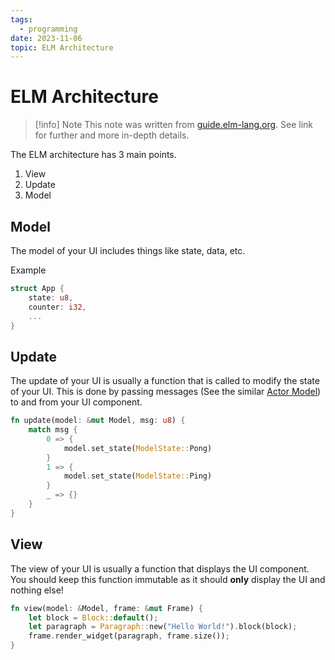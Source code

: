 ```yaml
---
tags:
  - programming
date: 2023-11-06
topic: ELM Architecture
---
```

# ELM Architecture

> [!info] Note
> This note was written from [guide.elm-lang.org](https://guide.elm-lang.org/architecture/). See link for further and more in-depth details.

The ELM architecture has 3 main points.

1. View
2. Update
3. Model

## Model

The model of your UI includes things like state, data, etc.

Example

```rust
struct App {
	state: u8,
	counter: i32,
	...
}

```

## Update

The update of your UI is usually a function that is called to modify the state of your UI. 
This is done by passing messages (See the similar [Actor Model](20231202-Actor%20Model.md)) to and from your UI component.


```rust
fn update(model: &mut Model, msg: u8) {
	match msg {
		0 => {
			model.set_state(ModelState::Pong)
		}
		1 => {
			model.set_state(ModelState::Ping)
		}
		_ => {}
	}
}
```

## View

The view of your UI is usually a function that displays the UI component.
You should keep this function immutable as it should **only** display the UI and nothing else!

```rust
fn view(model: &Model, frame: &mut Frame) {
	let block = Block::default();
	let paragraph = Paragraph::new("Hello World!").block(block);
	frame.render_widget(paragraph, frame.size());
}
```